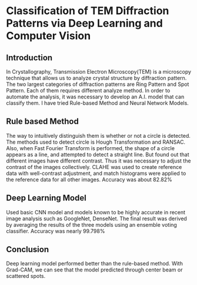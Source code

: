 # Classification of TEM Diffraction Patterns via Deep Learning and Computer Vision

## Introduction
In Crystallography, Transmission Electron Microscopy(TEM) is a microscopy technique that allows us to analyze crystal structure by diffraction pattern.
The two largest categories of diffraction patterns are Ring Pattern and Spot Pattern. Each of them requires different analyze method. In order to automate the analysis, it was necessary to develop an A.I. model that can classify them.
I have tried Rule-based Method and Neural Network Models.

## Rule based Method
The way to intuitively distinguish them is whether or not a circle is detected. The methods used to detect circle is Hough Transformation and RANSAC.
Also, when Fast Fourier Transform is performed, the shape of a circle appears as a line, and attempted to detect a straight line.
But found out that different images have different contrast. Thus it was necessary to adjust the contrast of the images collectively.
CLAHE was used to create reference data with well-contrast adjustment, and match histograms were applied to the reference data for all other images.
Accuracy was about 82.82%

## Deep Learning Model
Used basic CNN model and models known to be highly accurate in recent image analysis such as GoogleNet, DenseNet.
The final result was derived by averaging the results of the three models using an ensemble voting classifier.
Accuracy was nearly 99.798%

## Conclusion
Deep learning model performed better than the rule-based method. With Grad-CAM, we can see that the model predicted through center beam or scattered spots.
